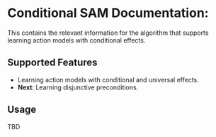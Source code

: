 # Conditional SAM Documentation:

This contains the relevant information for the algorithm that supports learning action models with conditional effects.

## Supported Features
* Learning action models with conditional and universal effects.
* **Next**: Learning disjunctive preconditions.

## Usage

TBD